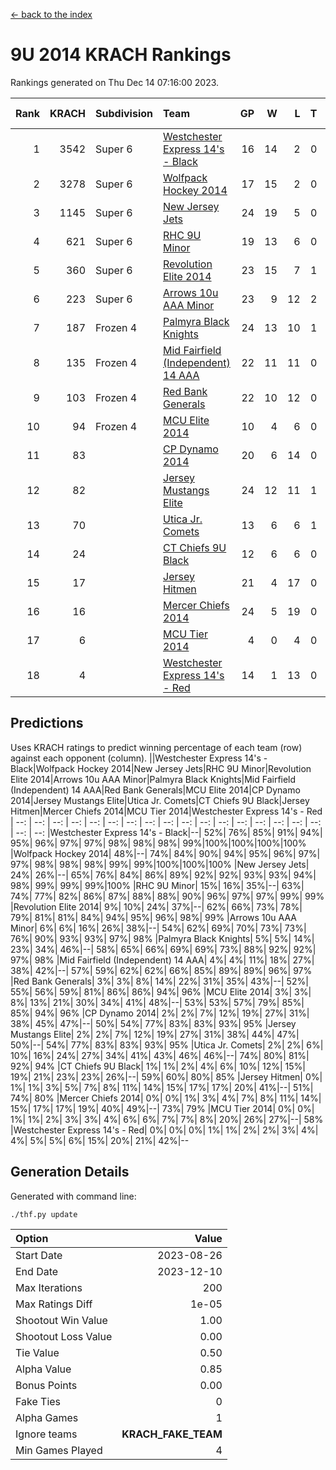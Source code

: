 [<- back to the index](readme.md)
# 9U 2014 KRACH Rankings
Rankings generated on Thu Dec 14 07:16:00 2023.

Rank|KRACH|Subdivision|Team|GP|W|L|T|OTW|OTL|SoS|Exp Wins|Win Diff
---:|---:|:---|:---|---:|---:|---:|---:|---:|---:|---:|---:|---:
1|3542|Super 6|[Westchester Express 14's - Black](https://gamesheetstats.com/seasons/3664/teams/140873/schedule)|16|14|2|0|2|0|685|14.8|-0.0
2|3278|Super 6|[Wolfpack Hockey 2014](https://gamesheetstats.com/seasons/3664/teams/140871/schedule)|17|15|2|0|0|1|636|15.8|-0.0
3|1145|Super 6|[New Jersey Jets](https://gamesheetstats.com/seasons/3664/teams/140881/schedule)|24|19|5|0|3|0|673|19.8|-0.0
4|621|Super 6|[RHC 9U Minor](https://gamesheetstats.com/seasons/3664/teams/140876/schedule)|19|13|6|0|1|0|746|13.8|-0.0
5|360|Super 6|[Revolution Elite 2014](https://gamesheetstats.com/seasons/3664/teams/140880/schedule)|23|15|7|1|2|1|348|16.4|0.0
6|223|Super 6|[Arrows 10u AAA Minor](https://gamesheetstats.com/seasons/3664/teams/140872/schedule)|23|9|12|2|0|2|938|10.9|0.0
7|187|Frozen 4|[Palmyra Black Knights](https://gamesheetstats.com/seasons/3664/teams/140875/schedule)|24|13|10|1|1|1|455|14.4|0.0
8|135|Frozen 4|[Mid Fairfield (Independent) 14 AAA](https://gamesheetstats.com/seasons/3664/teams/140878/schedule)|22|11|11|0|1|0|531|11.9|0.0
9|103|Frozen 4|[Red Bank Generals](https://gamesheetstats.com/seasons/3664/teams/140883/schedule)|22|10|12|0|0|1|336|10.9|0.0
10|94|Frozen 4|[MCU Elite 2014](https://gamesheetstats.com/seasons/3664/teams/140874/schedule)|10|4|6|0|0|1|1322|4.9|0.0
11|83||[CP Dynamo 2014](https://gamesheetstats.com/seasons/3664/teams/140877/schedule)|20|6|14|0|0|1|793|6.9|0.0
12|82||[Jersey Mustangs Elite](https://gamesheetstats.com/seasons/3664/teams/140888/schedule)|24|12|11|1|1|3|182|13.4|0.0
13|70||[Utica Jr. Comets](https://gamesheetstats.com/seasons/3664/teams/140884/schedule)|13|6|6|1|0|0|213|7.4|0.0
14|24||[CT Chiefs 9U Black](https://gamesheetstats.com/seasons/3664/teams/140886/schedule)|12|6|6|0|1|0|120|6.9|0.0
15|17||[Jersey Hitmen](https://gamesheetstats.com/seasons/3664/teams/140879/schedule)|21|4|17|0|1|0|625|4.9|0.0
16|16||[Mercer Chiefs 2014](https://gamesheetstats.com/seasons/3664/teams/140885/schedule)|24|5|19|0|0|2|229|5.9|0.0
17|6||[MCU Tier 2014](https://gamesheetstats.com/seasons/3664/teams/140882/schedule)|4|0|4|0|0|0|469|0.9|0.0
18|4||[Westchester Express 14's - Red](https://gamesheetstats.com/seasons/3664/teams/140887/schedule)|14|1|13|0|0|0|163|1.9|0.0

## Predictions
Uses KRACH ratings to predict winning percentage of each team (row) against each opponent (column).
||Westchester Express 14's - Black|Wolfpack Hockey 2014|New Jersey Jets|RHC 9U Minor|Revolution Elite 2014|Arrows 10u AAA Minor|Palmyra Black Knights|Mid Fairfield (Independent) 14 AAA|Red Bank Generals|MCU Elite 2014|CP Dynamo 2014|Jersey Mustangs Elite|Utica Jr. Comets|CT Chiefs 9U Black|Jersey Hitmen|Mercer Chiefs 2014|MCU Tier 2014|Westchester Express 14's - Red
| --: | --: | --: | --: | --: | --: | --: | --: | --: | --: | --: | --: | --: | --: | --: | --: | --: | --: | --: 
|Westchester Express 14's - Black|--| 52%| 76%| 85%| 91%| 94%| 95%| 96%| 97%| 97%| 98%| 98%| 98%| 99%|100%|100%|100%|100%
|Wolfpack Hockey 2014| 48%|--| 74%| 84%| 90%| 94%| 95%| 96%| 97%| 97%| 98%| 98%| 98%| 99%| 99%|100%|100%|100%
|New Jersey Jets| 24%| 26%|--| 65%| 76%| 84%| 86%| 89%| 92%| 92%| 93%| 93%| 94%| 98%| 99%| 99%| 99%|100%
|RHC 9U Minor| 15%| 16%| 35%|--| 63%| 74%| 77%| 82%| 86%| 87%| 88%| 88%| 90%| 96%| 97%| 97%| 99%| 99%
|Revolution Elite 2014|  9%| 10%| 24%| 37%|--| 62%| 66%| 73%| 78%| 79%| 81%| 81%| 84%| 94%| 95%| 96%| 98%| 99%
|Arrows 10u AAA Minor|  6%|  6%| 16%| 26%| 38%|--| 54%| 62%| 69%| 70%| 73%| 73%| 76%| 90%| 93%| 93%| 97%| 98%
|Palmyra Black Knights|  5%|  5%| 14%| 23%| 34%| 46%|--| 58%| 65%| 66%| 69%| 69%| 73%| 88%| 92%| 92%| 97%| 98%
|Mid Fairfield (Independent) 14 AAA|  4%|  4%| 11%| 18%| 27%| 38%| 42%|--| 57%| 59%| 62%| 62%| 66%| 85%| 89%| 89%| 96%| 97%
|Red Bank Generals|  3%|  3%|  8%| 14%| 22%| 31%| 35%| 43%|--| 52%| 55%| 56%| 59%| 81%| 86%| 86%| 94%| 96%
|MCU Elite 2014|  3%|  3%|  8%| 13%| 21%| 30%| 34%| 41%| 48%|--| 53%| 53%| 57%| 79%| 85%| 85%| 94%| 96%
|CP Dynamo 2014|  2%|  2%|  7%| 12%| 19%| 27%| 31%| 38%| 45%| 47%|--| 50%| 54%| 77%| 83%| 83%| 93%| 95%
|Jersey Mustangs Elite|  2%|  2%|  7%| 12%| 19%| 27%| 31%| 38%| 44%| 47%| 50%|--| 54%| 77%| 83%| 83%| 93%| 95%
|Utica Jr. Comets|  2%|  2%|  6%| 10%| 16%| 24%| 27%| 34%| 41%| 43%| 46%| 46%|--| 74%| 80%| 81%| 92%| 94%
|CT Chiefs 9U Black|  1%|  1%|  2%|  4%|  6%| 10%| 12%| 15%| 19%| 21%| 23%| 23%| 26%|--| 59%| 60%| 80%| 85%
|Jersey Hitmen|  0%|  1%|  1%|  3%|  5%|  7%|  8%| 11%| 14%| 15%| 17%| 17%| 20%| 41%|--| 51%| 74%| 80%
|Mercer Chiefs 2014|  0%|  0%|  1%|  3%|  4%|  7%|  8%| 11%| 14%| 15%| 17%| 17%| 19%| 40%| 49%|--| 73%| 79%
|MCU Tier 2014|  0%|  0%|  1%|  1%|  2%|  3%|  3%|  4%|  6%|  6%|  7%|  7%|  8%| 20%| 26%| 27%|--| 58%
|Westchester Express 14's - Red|  0%|  0%|  0%|  1%|  1%|  2%|  2%|  3%|  4%|  4%|  5%|  5%|  6%| 15%| 20%| 21%| 42%|--

## Generation Details

Generated with command line:
```
./thf.py update
```

| Option | Value |
| :----- | ----: |
| Start Date | 2023-08-26 |
| End Date | 2023-12-10 |
| Max Iterations | 200 |
| Max Ratings Diff | 1e-05 |
| Shootout Win Value | 1.00 |
| Shootout Loss Value | 0.00 |
| Tie Value | 0.50 |
| Alpha Value | 0.85 |
| Bonus Points | 0.00 |
| Fake Ties | 0 |
| Alpha Games | 1 |
| Ignore teams | __KRACH_FAKE_TEAM__ |
| Min Games Played | 4 |

